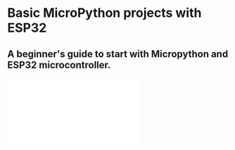 # Basic MicroPython projects with ESP32

## A beginner's guide to start with Micropython and ESP32 microcontroller.

<embed src="Basic Micropython projects with ESP32.pdf" type="application/pdf">